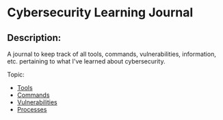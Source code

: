 <h1>Cybersecurity Learning Journal</h1>

<h2>Description:</h2>

A journal to keep track of all tools, commands, vulnerabilities, information, etc. pertaining to what I've learned about cybersecurity.

Topic:
* [Tools](https://github.com/ntieu4328/Cybersecurity-Learning-Journal/blob/main/Tools.md)
* [Commands](https://github.com/ntieu4328/Cybersecurity-Learning-Journal/blob/main/Commands.md)
* [Vulnerabilities](https://github.com/ntieu4328/Cybersecurity-Learning-Journal/blob/main/Vulnerabilities.md)
* [Processes](https://github.com/ntieu4328/Cybersecurity-Learning-Journal/blob/main/Processes.md)
